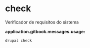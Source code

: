 # check
Verificador de requisitos do sistema

**application.gitbook.messages.usage:**
```
drupal check
```
